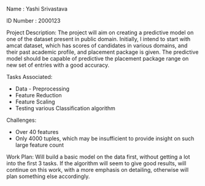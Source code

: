 Name : Yashi Srivastava

ID Number : 2000123

Project Description:
The project will aim on creating a predictive model on one of the dataset present in public domain. Initially, I intend to start with amcat dataset, which has scores of candidates in various domains, and their past academic profile, and placement package is given. The predictive model should be capable of predictive the placement package range on new set of entries with a good accuracy.

Tasks Associated:
   * Data - Preprocessing
   * Feature Reduction
   * Feature Scaling
   * Testing various Classification algorithm

Challenges:
*  Over 40 features
*  Only 4000 tuples, which may be insufficient to provide insight on such large feature count

Work Plan:
    Will build a basic model on the data first, without getting a lot into the first 3 tasks. If the algorithm will seem to give good results, will continue on this work, with a more emphasis on detailing, otherwise will plan something else accordingly.
    